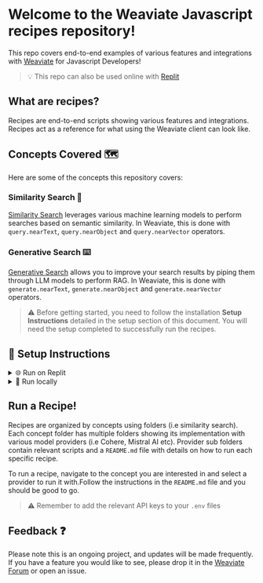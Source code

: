 # Welcome to the Weaviate Javascript recipes repository!
This repo covers end-to-end examples of various features and integrations with [Weaviate](www.weaviate.io) for Javascript Developers! 

> 💡 This repo can also be used online with [Replit](https://replit.com/@malgamves/recipes-ts)


## What are recipes? 

Recipes are end-to-end scripts showing various features and integrations. Recipes act as a reference for what using the Weaviate client can look like. 


## Concepts Covered 🗺️

Here are some of the concepts this repository covers:

### Similarity Search 🔎
[Similarity Search](/similarity-search) leverages various machine learning models to perform searches based on semantic similarity. In Weaviate, this is done with `query.nearText`, `query.nearObject` and `query.nearVector` operators.


### Generative Search ⌨️
[Generative Search](/generative-search) allows you to improve your search results by piping them through LLM models to perform RAG. In Weaviate, this is done with `generate.nearText`, `generate.nearObject` and `generate.nearVector` operators.

> ⚠️ Before getting started, you need to follow the installation **Setup Instructions** detailed in the setup section of this document. You will need the setup completed to successfully run the recipes.


## 🚀 Setup Instructions

<details>
  <summary> 🌐 Run on Replit</summary>

### 1. Open on recipes on Replit

Navigate to the recipes [Replit](https://replit.com/@malgamves/recipes-ts) and fork it.

### 2. Run in Weaviate Cloud Service

Head to [WCS](https://console.weaviate.cloud/), where you can easily create a free sandbox cluster. 
Take note of your `cluster URL` and `apiKey` and add them to your `.env` file as `WEAVIATE_URL` and `WEAVIATE_ADMIN_KEY` respectively. 

### 3. Define environment variables
The `.env.example` file contains all the environment variables you would need to run the recipes.
Go to each provider website to create and copy your environment variables, e.g. access your [Cohere](https://dashboard.cohere.com/api-keys) variables here. 
```
cp .env_example .env
```

Now you're ready to run a recipe! 

</details>

<details>
  <summary> 🏡 Run locally</summary>
  
### 1. Install npm packages
Clone this repository, and install the project dependencies

```
npm install
```

### 2. Run locally using Docker
Considering you already have docker installed, follow along our Docker [installation guide](https://weaviate.io/developers/weaviate/installation/docker-compose). Then run the command below to start your Weaviate server.

```
docker compose up -d
```
> ⚠️ When using Docker, remember to update all the `connectToWeaviateCloud()` methods to `connectToLocal()`. 

**IMPORTANT:** Make sure to define your environment variables before running Docker

### 3. Define environment variables
The `.env.example` file contains all the environment variables you would need to run the recipes.
Go to each provider website to create and copy your environment variables, e.g. access your [Cohere](https://dashboard.cohere.com/api-keys)
variables here. 
```
cp .env_example .env
```

Now you're ready to run a recipe! 
</details>

## Run a Recipe!

Recipes are organized by concepts using folders (i.e similarity search). Each concept folder has multiple folders showing its implementation with various model providers (i.e Cohere, Mistral AI etc).
Provider sub folders contain relevant scripts and a `README.md` file with details on how to run each specific recipe.

To run a recipe, navigate to the concept you are interested in and select a provider to run it with.Follow the instructions in the `README.md` file and you should be good to go. 

> ⚠️ Remember to add the relevant API keys to your `.env` files

## Feedback ❓
Please note this is an ongoing project, and updates will be made frequently. If you have a feature you would like to see, please drop it in the [Weaviate Forum](https://forum.weaviate.io/c/general/4) or open an issue.

